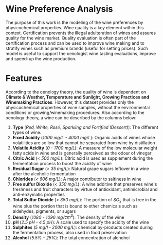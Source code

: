 # Wine Preference Analysis

The purpose of this work is the modeling of the wine preferences by physicochemical properties.
Wine quality is a key element within this context. Certification prevents the illegal adulteration of wines
and assures quality for the wine market. Quality evaluation is often part of the certification process 
and can be used to improve wine making and to stratify wines such as premium brands (useful for setting prices).
Such model is useful to support the oenologist wine tasting evaluations, improve and speed-up the wine production.

# Features

According to the oenology theory, the quality of wine is dependent on
**Climate & Weather, Temperature and Sunlight, Growing Practices and Winemaking Practices**.
However, this dataset provides only the physicochemical properties of wine samples, without
the environmental conditions or growing/winemaking procedures. Also according to the oenology
theory, a wine can be described by the columns below:

1. **Type** (*Red, White, Rosé, Sparkling and Fortified (Dessert)*): The different types of wine.
2. **Fixed Acidity** (*1000 mg/L - 4000 mg/L*): Organic acids of wines whose volatilities are so low that cannot be separated from wine by distillation
3. **Volatile Acidity** (*0 - 1700 mg/L*): A measure of the low molecular weight fatty acids in wine and is generally perceived as the odour of vinegar
4. **Citric Acid** (*< 500 mg/L*): Citric acid is used as supplement during the fermentation process to boost the acidity of wine
5. **Residual Sugar** (*> 35 mg/L*): Natural grape sugars leftover in a wine after the alcoholic fermentation
6. **Chlorides** (*< 606 mg/L*): A major contributor to saltiness in wine
7. **Free sulfur Dioxide** (*< 350 mg/L*): A wine additive that preserves wine's freshness and fruit characters by virtue of antioxidant, antimicrobial and anti-enzymatic properties
8. **Total Sulfur Dioxide** (*< 350 mg/L*): The portion of $SO_{2}$ that is free in the wine plus the portion that is bound to other chemicals such as aldehydes, pigments, or sugars
9. **Density** (*1080 - 1090 mg/*$cm^3$): The density of the wine
10. **pH** (*2.5 pH - 4.5 pH*): A scale used to specify the acidity of the wine
11. **Sulphites** (*5 mg/l - 2000 mg/L*): chemical by-products created during the fermentation process, also used in food preservation
12. **Alcohol** (*5.5% - 25%*): The total concentration of alchohol 
